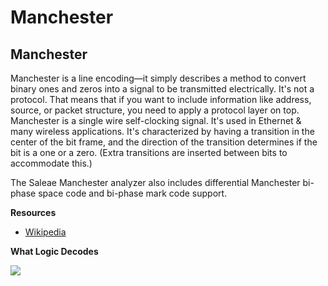 # Manchester

## Manchester

Manchester is a line encoding—it simply describes a method to convert binary ones and zeros into a signal to be transmitted electrically. It's not a protocol. That means that if you want to include information like address, source, or packet structure, you need to apply a protocol layer on top. Manchester is a single wire self-clocking signal. It's used in Ethernet & many wireless applications. It's characterized by having a transition in the center of the bit frame, and the direction of the transition determines if the bit is a one or a zero. (Extra transitions are inserted between bits to accommodate this.)

The Saleae Manchester analyzer also includes differential Manchester bi-phase space code and bi-phase mark code support.

**Resources**

* [Wikipedia](http://en.wikipedia.org/wiki/Manchester\_code)

**What Logic Decodes**

[ ![](https://trello-attachments.s3.amazonaws.com/57215da0d6b19b4ab3609e8c/981x137/ce2d64cc35324aed076859d9bf6f1193/Manchester.png) ](https://trello-attachments.s3.amazonaws.com/57215da0d6b19b4ab3609e8c/981x137/ce2d64cc35324aed076859d9bf6f1193/Manchester.png)
